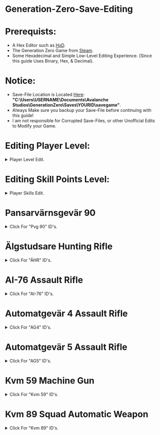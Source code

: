 # Generation-Zero-Save-Editing

# Prerequists:
- A Hex Editor such as [HxD](https://mh-nexus.de/en/downloads.php?product=HxD20).
- The Generation Zero Game from [Steam](https://store.steampowered.com/app/704270/Generation_Zero/).
- Some Hexadecimal and Simple Low-Level Editing Experience. (Since this guide Uses Binary, Hex, & Decimal).

# Notice:
- Save-File Location is Located [Here](https://savegamelocation.online/generation-zero/index.html): **"C:\Users\USERNAME\Documents\Avalanche Studios\GenerationZero\Saves\YOURID\savegame"**.
- Always Make sure you backup your Save-File before continuing with this guide!
- I am not responsible for Corrupted Save-Files, or other Unofficial Edits to Modify your Game.


# Editing Player Level:
<details>
  <summary>Player Level Edit.</summary>
  
- Open your Generation Zero Save-File "savegame" in [HxD](https://mh-nexus.de/en/downloads.php?product=HxD20) or your Hex Editor of Choice. ([View Image](https://user-images.githubusercontent.com/78656905/228982927-67b49729-3dca-4e5d-9f10-37ad5b75fce6.png)).

- Click "Seach" and then Click "GoTo..." then type in Offset "3AC". A New byte should have been Highlighted at Offset "3AC". ([View Image](https://user-images.githubusercontent.com/78656905/228983914-c74a2576-2786-45eb-a98f-67636b66b86a.png)).

- After Highlighting the Byte at Offset "3AC" Look at The Window To Your Right (Should be Called **Data Inspector** or Something Like That). ([View Image](https://user-images.githubusercontent.com/78656905/228984773-9157f3d9-aa77-41b5-b9e7-e7eedca28049.png)).

- You Want to Double Click the Value to The Right of Int8 in the "Data Inspector" Window. That Can any Number In-between **0 and 87**. ([View Image](https://user-images.githubusercontent.com/78656905/228985277-ff36e9f1-01ea-42c6-937c-5ac0fef1587d.png)).

- I will change my Value From 29 to 30 in this tutorial. After changing the byte, it will turn to a different color. Such as "Red". Press "Ctrl+S" to Save the File.  ([View Image](https://user-images.githubusercontent.com/78656905/228985634-48164763-15c7-41ed-b80c-b69f9a17e6af.png)).

- Startup "Generation Zero" from Steam. You should see the Correct Ammount of Skill Points.

</details>





# Editing Skill Points Level:
<details>
  <summary>Player Skills Edit.</summary>

# Editing Skill Points:
- Open your Generation Zero Save-File "savegame" in [HxD](https://mh-nexus.de/en/downloads.php?product=HxD20) or your Hex Editor of Choice. ([View Image](https://user-images.githubusercontent.com/78656905/228982927-67b49729-3dca-4e5d-9f10-37ad5b75fce6.png)).

- Click "Seach" and then Click "GoTo..." then type in Offset "3A0". A New byte should have been Highlighted at Offset "3A0". ([View Image](https://user-images.githubusercontent.com/78656905/228987409-1dd7c6e6-8e8f-47fc-a8b1-1b27ca9ff201.png)).

![image](https://user-images.githubusercontent.com/78656905/228988036-e5460068-36cb-4353-bbf0-2fb275282f9b.png)



- After Highlighting the Byte at Offset "3A0" Look at The Window To Your Right (Should be Called **Data Inspector** or Something Like That). ([View Image](https://user-images.githubusercontent.com/78656905/228988036-e5460068-36cb-4353-bbf0-2fb275282f9b.png)).

- You Want to Double Click the Value to The Right of Int8 in the "Data Inspector" Window. That Can any Number In-between **0 and 31**. ([View Image](https://user-images.githubusercontent.com/78656905/228985277-ff36e9f1-01ea-42c6-937c-5ac0fef1587d.png)).

- I will change my Value From 29 to 30 in this tutorial. After changing the byte, it will turn to a different color. Such as "Red". Press "Ctrl+S" to Save the File.  ([View Image](https://user-images.githubusercontent.com/78656905/228985634-48164763-15c7-41ed-b80c-b69f9a17e6af.png)).

- Startup "Generation Zero" from Steam. You might need to kill an enemy or two to set your EXP to the Correct Amount.

</details>




# Pansarvärnsgevär 90
<details>
  <summary>Click For "Pvg 90" ID's.</summary>
  
  ### Pvg 90 - Item ID's
  
**- 1-Star ID: 2727348298**
  
**- 2-Star ID: 1113029778**
  
**- 3-Star ID: 1708071827**
  
**- 4-Star ID: 1940676808**
  
**- 5-Star ID: 1287668466**
  
**- Experimental (6-Star) ID: 1135722230**
</details>


# Älgstudsare Hunting Rifle
<details>
  <summary>Click For "ÄHR" ID's.</summary>
  
  ### ÄHR - Item ID's
  
**- 1-Star ID: 1512823500**
  
**- 2-Star ID: 3797852091**
  
**- 3-Star ID: 1384764071**
  
**- 4-Star ID: 789944801**
  
**- 5-Star ID: 2926162563**
  
**- Experimental (6-Star) ID: No Item ID.**
</details>


# AI-76 Assault Rifle
<details>
  <summary>Click For "AI-76" ID's.</summary>
  
  ### AI-76 - Item ID's
  
**- 1-Star ID: 3528235377**
  
**- 2-Star ID: 4170566388**
  
**- 3-Star ID: 3252499511**
  
**- 4-Star ID: 2593629241**
  
**- 5-Star ID: 2623516647**
  
**- Experimental (6-Star) ID: No Item ID.**
</details>


# Automatgevär 4 Assault Rifle
<details>
  <summary>Click For "AG4" ID's.</summary>
  
  ### AG4 - Item ID's
  
**- 1-Star ID: 2475865089**
  
**- 2-Star ID: 1938816247**
  
**- 3-Star ID: 1564277953**
  
**- 4-Star ID: 1078124586**
  
**- 5-Star ID: 821390159**
  
**- Experimental (6-Star) ID: 1986398252**
</details>

# Automatgevär 5 Assault Rifle
<details>
  <summary>Click For "AG5" ID's.</summary>
  
  ### AG5 - Item ID's
  
**- 1-Star ID: 1858075135**
  
**- 2-Star ID: 4038009463**
  
**- 3-Star ID: 1063891050**
  
**- 4-Star ID: 1628079621**
  
**- 5-Star ID: 3458907921**
  
**- Experimental (6-Star) ID: No Item ID.**
</details>










# Kvm 59 Machine Gun
<details>
  <summary>Click For "Kvm 59" ID's.</summary>
  
  ### Kvm 59 - Item ID's
  
**- 1-Star ID: 1601066909**
  
**- 2-Star ID: 756346513**
  
**- 3-Star ID: 1600997944**
  
**- 4-Star ID: 470978427**
  
**- 5-Star ID: 2318892602**
  
**- Experimental (6-Star) ID: 3823899603**
</details>

# Kvm 89 Squad Automatic Weapon
<details>
  <summary>Click For "Kvm 89" ID's.</summary>
  
  ### Kvm 89 - Item ID's
  
**- 1-Star ID: 862304831**
  
**- 2-Star ID: 3522034483**
  
**- 3-Star ID: 2700579659**
  
**- 4-Star ID: 269593219**
  
**- 5-Star ID: 1115833621**
  
**- Experimental (6-Star) ID: No Item ID.**
</details>
